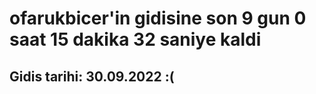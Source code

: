 # ofarukbicer'in gidisine son 9 gun 0 saat 15 dakika 32 saniye kaldi

## Gidis tarihi: 30.09.2022 :(